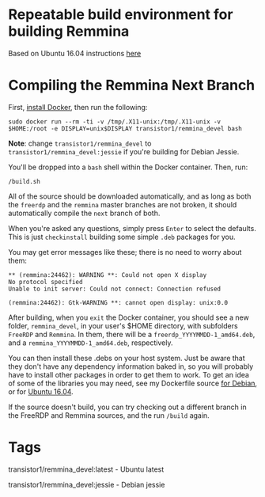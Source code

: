 # Repeatable build environment for building Remmina

Based on Ubuntu 16.04 instructions [here](https://github.com/FreeRDP/Remmina/wiki/Compile-on-Ubuntu-16.04)

# Compiling the Remmina Next Branch #

First, [install Docker](https://docs.docker.com/engine/installation/), then run the following:

```
sudo docker run --rm -ti -v /tmp/.X11-unix:/tmp/.X11-unix -v $HOME:/root -e DISPLAY=unix$DISPLAY transistor1/remmina_devel bash
```


**Note**: change `transistor1/remmina_devel` to `transistor1/remmina_devel:jessie` if you're building for Debian Jessie.

You'll be dropped into a `bash` shell within the Docker container.  Then, run:

```
/build.sh
```


All of the source should be downloaded automatically, and as long as both the `freerdp` and the `remmina` master branches are not broken, it should automatically compile the `next` branch of both.

When you're asked any questions, simply press `Enter` to select the defaults.  This is just `checkinstall` building some simple `.deb` packages for you.

You may get error messages like these; there is no need to worry about them:

```
** (remmina:24462): WARNING **: Could not open X display
No protocol specified
Unable to init server: Could not connect: Connection refused

(remmina:24462): Gtk-WARNING **: cannot open display: unix:0.0
```


After building, when you `exit` the Docker container, you should see a new folder, `remmina_devel`, in your user's $HOME directory, with subfolders `FreeRDP` and `Remmina`.  In them, there will be a `freerdp_YYYYMMDD-1_amd64.deb`, and a `remmina_YYYYMMDD-1_amd64.deb`, respectively.

You can then install these .debs on your host system.  Just be aware that they don't have any dependency information baked in, so you will probably have to install other packages in order to get them to work.  To get an idea of some of the libraries you may need, see my Dockerfile source [for Debian](https://github.com/transistor1/remmina_devel/blob/debian-jessie/Dockerfile), or for [Ubuntu 16.04](https://github.com/transistor1/remmina_devel/blob/master/Dockerfile).

If the source doesn't build, you can try checking out a different branch in the FreeRDP and Remmina sources, and the run `/build` again.

# Tags #

transistor1/remmina_devel:latest - Ubuntu latest

transistor1/remmina_devel:jessie - Debian jessie
